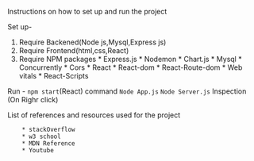 Instructions on how to set up and run the project

Set up-
1. Require Backened(Node js,Mysql,Express js)
2. Require Frontend(html,css,React)
3. Require NPM packages
        * Express.js
        * Nodemon
        * Chart.js
        * Mysql
        * Concurrently
        * Cors
        * React
        * React-dom
        * React-Route-dom
        * Web vitals
        * React-Scripts

Run -
    ```npm start```(React) command
    ```Node App.js```
    ```Node Server.js```
    Inspection (On Righr click)

List of references and resources used for the project
        
        * stackOverflow
        * w3 school
        * MDN Reference
        * Youtube
